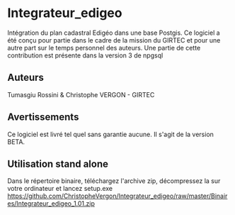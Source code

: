# Integrateur_edigeo
Intégration du plan cadastral Edigéo dans une base Postgis.
Ce logiciel a été conçu pour partie dans le cadre de la mission du GIRTEC
et pour une autre part sur le temps personnel des auteurs.
Une partie de cette contribution est présente dans la version 3 de npgsql 
## Auteurs
Tumasgiu Rossini & Christophe VERGON - GIRTEC
## Avertissements
Ce logiciel est livré tel quel sans garantie aucune.
Il s'agit de la version BETA.
## Utilisation stand alone
Dans le répertoire binaire, téléchargez l'archive zip,
décompressez la sur votre ordinateur et lancez setup.exe
https://github.com/ChristopheVergon/Integrateur_edigeo/raw/master/Binaires/Integrateur_edigeo_1.01.zip
